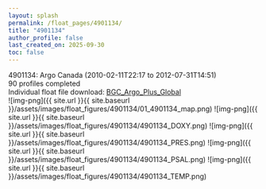 ```yaml
---
layout: splash
permalink: /float_pages/4901134/
title: "4901134"
author_profile: false
last_created_on: 2025-09-30
toc: false
---
```

 
4901134: Argo Canada (2010-02-11T22:17 to 2012-07-31T14:51)\
90 profiles completed\
Individual float file download: [BGC_Argo_Plus_Global](https://ftp.soest.hawaii.edu/bgc_argo_plus/Individual_Floats/outliers_removed/4901134_Sprof_processed.nc)\
![img-png]({{ site.url }}{{ site.baseurl }}/assets/images/float_figures/4901134/01_4901134_map.png)
![img-png]({{ site.url }}{{ site.baseurl }}/assets/images/float_figures/4901134/4901134_DOXY.png)
![img-png]({{ site.url }}{{ site.baseurl }}/assets/images/float_figures/4901134/4901134_PRES.png)
![img-png]({{ site.url }}{{ site.baseurl }}/assets/images/float_figures/4901134/4901134_PSAL.png)
![img-png]({{ site.url }}{{ site.baseurl }}/assets/images/float_figures/4901134/4901134_TEMP.png)
